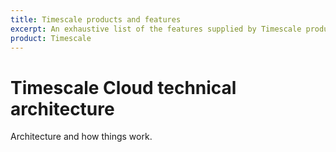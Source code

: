 ```yaml
---
title: Timescale products and features
excerpt: An exhaustive list of the features supplied by Timescale products
product: Timescale
---
```



# Timescale Cloud technical architecture

Architecture and how things work.
